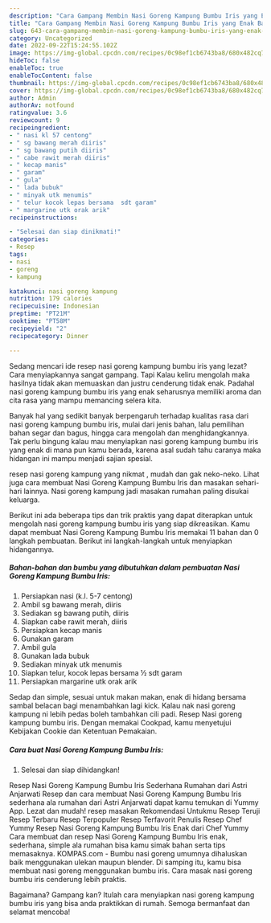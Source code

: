 ```yaml
---
description: "Cara Gampang Membin Nasi Goreng Kampung Bumbu Iris yang Enak Banget}"
title: "Cara Gampang Membin Nasi Goreng Kampung Bumbu Iris yang Enak Banget}"
slug: 643-cara-gampang-membin-nasi-goreng-kampung-bumbu-iris-yang-enak-banget
category: Uncategorized
date: 2022-09-22T15:24:55.102Z
image: https://img-global.cpcdn.com/recipes/0c98ef1cb6743ba8/680x482cq70/nasi-goreng-kampung-bumbu-iris-foto-resep-utama.jpg
hideToc: false
enableToc: true
enableTocContent: false
thumbnail: https://img-global.cpcdn.com/recipes/0c98ef1cb6743ba8/680x482cq70/nasi-goreng-kampung-bumbu-iris-foto-resep-utama.jpg
cover: https://img-global.cpcdn.com/recipes/0c98ef1cb6743ba8/680x482cq70/nasi-goreng-kampung-bumbu-iris-foto-resep-utama.jpg
author: Admin
authorAv: notfound
ratingvalue: 3.6
reviewcount: 9
recipeingredient:
- " nasi kl 57 centong"
- " sg bawang merah diiris"
- " sg bawang putih diiris"
- " cabe rawit merah diiris"
- " kecap manis"
- " garam"
- " gula"
- " lada bubuk"
- " minyak utk menumis"
- " telur kocok lepas bersama  sdt garam"
- " margarine utk orak arik"
recipeinstructions:

- "Selesai dan siap dinikmati!"
categories:
- Resep
tags:
- nasi
- goreng
- kampung

katakunci: nasi goreng kampung 
nutrition: 179 calories
recipecuisine: Indonesian
preptime: "PT21M"
cooktime: "PT58M"
recipeyield: "2"
recipecategory: Dinner

---
```



Sedang mencari ide resep nasi goreng kampung bumbu iris yang lezat? Cara menyiapkannya sangat gampang. Tapi Kalau keliru mengolah maka hasilnya tidak akan memuaskan dan justru cenderung tidak enak. Padahal nasi goreng kampung bumbu iris yang enak seharusnya memiliki aroma dan cita rasa yang mampu memancing selera kita.


Banyak hal yang sedikit banyak berpengaruh terhadap kualitas rasa dari nasi goreng kampung bumbu iris, mulai dari jenis bahan, lalu pemilihan bahan segar dan bagus, hingga cara mengolah dan menghidangkannya. Tak perlu bingung kalau mau menyiapkan nasi goreng kampung bumbu iris yang enak di mana pun kamu berada, karena asal sudah tahu caranya maka hidangan ini mampu menjadi sajian spesial.

resep nasi goreng kampung yang nikmat , mudah dan gak neko-neko. Lihat juga cara membuat Nasi Goreng Kampung Bumbu Iris dan masakan sehari-hari lainnya. Nasi goreng kampung jadi masakan rumahan paling disukai keluarga.


Berikut ini ada beberapa tips dan trik praktis yang dapat diterapkan untuk mengolah nasi goreng kampung bumbu iris yang siap dikreasikan. Kamu dapat membuat Nasi Goreng Kampung Bumbu Iris memakai 11 bahan dan 0 langkah pembuatan. Berikut ini langkah-langkah untuk menyiapkan hidangannya.

<!--inarticleads1-->

##### Bahan-bahan dan bumbu yang dibutuhkan dalam pembuatan Nasi Goreng Kampung Bumbu Iris:

1. Persiapkan  nasi (k.l. 5-7 centong)
1. Ambil  sg bawang merah, diiris
1. Sediakan  sg bawang putih, diiris
1. Siapkan  cabe rawit merah, diiris
1. Persiapkan  kecap manis
1. Gunakan  garam
1. Ambil  gula
1. Gunakan  lada bubuk
1. Sediakan  minyak utk menumis
1. Siapkan  telur, kocok lepas bersama ½ sdt garam
1. Persiapkan  margarine utk orak arik


Sedap dan simple, sesuai untuk makan makan, enak di hidang bersama sambal belacan bagi menambahkan lagi kick. Kalau nak nasi goreng kampung ni lebih pedas boleh tambahkan cili padi. Resep Nasi goreng kampung bumbu iris. Dengan memakai Cookpad, kamu menyetujui Kebijakan Cookie dan Ketentuan Pemakaian. 

<!--inarticleads2-->

##### Cara buat Nasi Goreng Kampung Bumbu Iris:


1. Selesai dan siap dihidangkan!

Resep Nasi Goreng Kampung Bumbu Iris Sederhana Rumahan dari Astri Anjarwati Resep dan cara membuat Nasi Goreng Kampung Bumbu Iris sederhana ala rumahan dari Astri Anjarwati dapat kamu temukan di Yummy App. Lezat dan mudah! resep masakan Rekomendasi Untukmu Resep Teruji Resep Terbaru Resep Terpopuler Resep Terfavorit Penulis Resep Chef Yummy Resep Nasi Goreng Kampung Bumbu Iris Enak dari Chef Yummy Cara membuat dan resep Nasi Goreng Kampung Bumbu Iris enak, sederhana, simple ala rumahan bisa kamu simak bahan serta tips memasaknya. KOMPAS.com - Bumbu nasi goreng umumnya dihaluskan baik menggunakan ulekan maupun blender. Di samping itu, kamu bisa membuat nasi goreng menggunakan bumbu iris. Cara masak nasi goreng bumbu iris cenderung lebih praktis. 

Bagaimana? Gampang kan? Itulah cara menyiapkan nasi goreng kampung bumbu iris yang bisa anda praktikkan di rumah. Semoga bermanfaat dan selamat mencoba!
